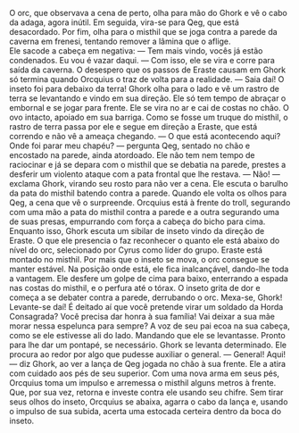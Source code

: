 O orc, que observava a cena de perto, olha para mão do Ghork e vê o cabo da adaga, agora inútil. Em seguida, vira-se para Qeg, que está desacordado. Por fim, olha para o misthil que se joga contra a parede da caverna em frenesi, tentando remover a lâmina que o aflige.  
Ele sacode a cabeça em negativa: 
— Tem mais vindo, vocês já estão condenados. Eu vou é vazar daqui.  — Com isso, ele se vira e corre para saída da caverna.
O desespero que os passos de Eraste causam em Ghork só termina quando Orcquius o traz de volta para a realidade.
— Saia daí! O inseto foi para debaixo da terra!
Ghork olha para o lado e vê um rastro de terra se levantando e vindo em sua direção. Ele só tem tempo de abraçar o embornal e se jogar para frente. Ele se vira no ar e cai de costas no chão. O ovo intacto, apoiado em sua barriga.
Como se fosse um truque do misthil, o rastro de terra passa por ele e segue em direção a Eraste, que está correndo e não vê a ameaça chegando.
— O que está acontecendo aqui? Onde foi parar meu chapéu? — pergunta Qeg, sentado no chão e encostado na parede, ainda atordoado. 
Ele não tem nem tempo de raciocinar e já se depara com o misthil que se debatia na parede, prestes a desferir um violento ataque com a pata frontal que lhe restava. 
— Não! — exclama Ghork, virando seu rosto para não ver a cena. 
Ele escuta o barulho da pata do misthil batendo contra a parede. Quando ele volta os olhos para Qeg, a cena que vê o surpreende. 
Orcquius está à frente do troll, segurando com uma mão a pata do misthil contra a parede e a outra segurando uma de suas presas, empurrando com força a cabeça do bicho para cima.
Enquanto isso, Ghork escuta um sibilar de inseto vindo da direção de Eraste. O que ele presencia o faz reconhecer o quanto ele está abaixo do nível do orc, selecionado por Cyrus como líder do grupo.
Eraste está montado no misthil. Por mais que o inseto se mova, o orc consegue se manter estável. Na posição onde está, ele fica inalcançável, dando-lhe toda a vantagem. Ele desfere um golpe de cima para baixo, enterrando a espada nas costas do misthil, e o perfura até o tórax. O inseto grita de dor e começa a se debater contra a parede, derrubando o orc.
Mexa-se, Ghork! Levante-se daí! É deitado aí que você pretende virar um soldado da Horda Consagrada? Você precisa dar honra à sua família! Vai deixar a sua mãe morar nessa espelunca para sempre? A voz de seu pai ecoa na sua cabeça, como se ele estivesse ali do lado. Mandando que ele se levantasse. Pronto para lhe dar um pontapé, se necessário.
Ghork se levanta determinado. Ele procura ao redor por algo que pudesse auxiliar o general.
— General! Aqui! — diz Ghork, ao ver a lança de Qeg jogada no chão à sua frente. Ele a atira com cuidado aos pés de seu superior. 
Com uma nova arma em seus pés, Orcquius toma um impulso e arremessa o misthil alguns metros à frente. Que, por sua vez, retorna e investe contra ele usando seu chifre.
Sem tirar seus olhos do inseto, Orcquius se abaixa, agarra o cabo da lança e, usando o impulso de sua subida, acerta uma estocada certeira dentro da boca do inseto.